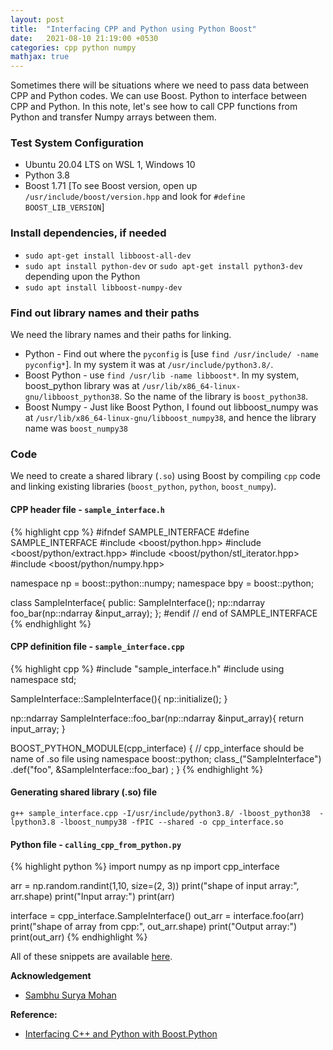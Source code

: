 ```yaml
---
layout: post
title:  "Interfacing CPP and Python using Python Boost"
date:   2021-08-10 21:19:00 +0530
categories: cpp python numpy
mathjax: true
---
```


Sometimes there will be situations where we need to pass data between CPP and Python codes. We can use Boost. Python to interface between CPP and Python. In this note, let's see how to call CPP functions from Python and transfer Numpy arrays between them.

### Test System Configuration
+ Ubuntu 20.04 LTS on WSL 1, Windows 10
+ Python 3.8
+ Boost 1.71 [To see Boost version, open up `/usr/include/boost/version.hpp` and look for `#define BOOST_LIB_VERSION`]

### Install dependencies, if needed
+ `sudo apt-get install libboost-all-dev`
+ `sudo apt install python-dev` or `sudo apt-get install python3-dev` depending upon the Python
+ `sudo apt install libboost-numpy-dev`

### Find out library names and their paths
We need the library names and their paths for linking.

+ Python - Find out where the `pyconfig` is [use `find /usr/include/ -name pyconfig*`]. In my system it was at `/usr/include/python3.8/`.
+ Boost Python - use `find /usr/lib -name libboost*`. In my system, boost_python library was at `/usr/lib/x86_64-linux-gnu/libboost_python38`. So the name of the library is `boost_python38`.
+ Boost Numpy - Just like Boost Python, I found out libboost_numpy was at `/usr/lib/x86_64-linux-gnu/libboost_numpy38`, and hence the library name was `boost_numpy38`

### Code
We need to create a shared library (`.so`) using Boost by compiling `cpp` code and linking existing libraries (`boost_python`, `python`, `boost_numpy`).

#### CPP header file - `sample_interface.h`

{% highlight cpp %}
#ifndef SAMPLE_INTERFACE
#define SAMPLE_INTERFACE
#include <boost/python.hpp>
#include <boost/python/extract.hpp>
#include <boost/python/stl_iterator.hpp>
#include <boost/python/numpy.hpp>

namespace np = boost::python::numpy;
namespace bpy = boost::python;

class SampleInterface{
    public:
    SampleInterface();
    np::ndarray foo_bar(np::ndarray &input_array);
};
#endif // end of SAMPLE_INTERFACE
{% endhighlight %}

#### CPP definition file - `sample_interface.cpp`

{% highlight cpp %}
#include "sample_interface.h" 
#include <iostream> 
using namespace std;

SampleInterface::SampleInterface(){
    np::initialize();
}

np::ndarray SampleInterface::foo_bar(np::ndarray &input_array){
    return input_array;
}

BOOST_PYTHON_MODULE(cpp_interface) { // cpp_interface should be name of .so file
    using namespace boost::python;
    class_<SampleInterface>("SampleInterface")
        .def("foo", &SampleInterface::foo_bar)
        ;
    }
{% endhighlight %}

#### Generating shared library (.so) file

`g++ sample_interface.cpp -I/usr/include/python3.8/ -lboost_python38  -lpython3.8 -lboost_numpy38 -fPIC --shared -o cpp_interface.so`

#### Python file - `calling_cpp_from_python.py`

{% highlight python %}
import numpy as np
import cpp_interface

arr = np.random.randint(1,10, size=(2, 3))
print("shape of input array:", arr.shape)
print("Input array:")
print(arr)

interface = cpp_interface.SampleInterface()
out_arr = interface.foo(arr)
print("shape of array from cpp:", out_arr.shape)
print("Output array:")
print(out_arr)
{% endhighlight %}

All of these snippets are available [here](https://github.com/mrtpk/kaizen/tree/master/learnings/interfacing_cpp_and_python).

**Acknowledgement**
+ [Sambhu Surya Mohan](https://www.linkedin.com/in/sambhu-surya-mohan-0147a02a/)

**Reference:**
+ [Interfacing C++ and Python with Boost.Python][Interfacing-cpp-and-python]

[Interfacing-cpp-and-python]: https://flanusse.net/interfacing-c++-with-python.html
